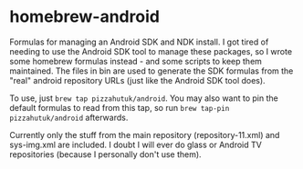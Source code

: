 homebrew-android
================

Formulas for managing an Android SDK and NDK install.  I got tired of needing to use the Android SDK tool to manage
these packages, so I wrote some homebrew formulas instead - and some scripts to keep them maintained. The files in bin 
are used to generate the SDK formulas from the "real" android repository URLs (just like the Android SDK tool does).

To use, just `brew tap pizzahutuk/android`.  You may also want to pin the default formulas to read from this tap, so
run `brew tap-pin pizzahutuk/android` afterwards.

Currently only the stuff from the main repository (repository-11.xml) and sys-img.xml are included.  I doubt I will
ever do glass or Android TV repositories (because I personally don't use them).
